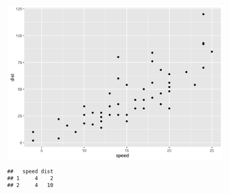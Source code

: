 ![](Tutorial1_files/figure-markdown_strict/unnamed-chunk-2-1.png)

    ##   speed dist
    ## 1     4    2
    ## 2     4   10
